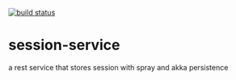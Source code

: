 [![build status](https://travis-ci.org/akomtur/session-service.svg?branch=master)](https://travis-ci.org/akomtur/session-service)

# session-service
a rest service that stores session with spray and akka persistence
